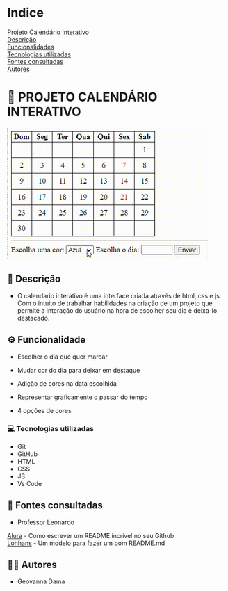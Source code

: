 # Indice

[Projeto Calendário Interativo](#-projeto-calend%C3%A1rio-interativo)    
[Descrição](#-descri%C3%A7%C3%A3o)  
[Funcionalidades](#%EF%B8%8F-funcionalidade)   
[Tecnologias utilizadas](#-tecnologias-utilizadas)   
[Fontes consultadas](#-fontes-consultadas)  
[Autores](#-autores)  

# 🚀 PROJETO CALENDÁRIO INTERATIVO
 
![gif](img/gif-tela.gif)

## 📝 Descrição 
- O calendario interativo é uma interface criada através de html, css e js. Com o intuito de trabalhar habilidades na criação de um projeto que permite a interação do usuário na hora de escolher seu dia e deixa-lo destacado.

## ⚙️ Funcionalidade 
- Escolher o dia que quer marcar 

- Mudar cor do dia para deixar em destaque 

- Adição de cores na data escolhida

- Representar graficamente o passar do tempo

- 4 opções de cores

### 💻 Tecnologias utilizadas
- Git  
- GitHub  
- HTML  
- CSS  
- JS  
- Vs Code  


## 🔎 Fontes consultadas
- Professor Leonardo   

[Alura](https://www.alura.com.br/artigos/escrever-bom-readme) - Como escrever um README incrível no seu Github  
[Lohhans](https://gist.github.com/lohhans/f8da0b147550df3f96914d3797e9fb89) - Um modelo para fazer um bom README.md


## 🙎🏽 Autores 
- Geovanna Dama  
